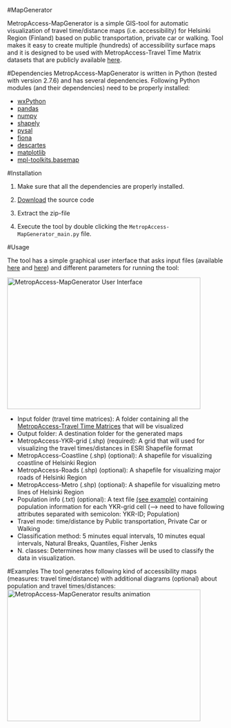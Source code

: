 #MapGenerator

MetropAccess-MapGenerator is a simple GIS-tool for automatic visualization of travel time/distance maps (i.e. accessibility) for Helsinki Region (Finland) based on public transportation, private car or walking. 
Tool makes it easy to create multiple (hundreds) of accessibility surface maps and it is designed to be used with 
MetropAccess-Travel Time Matrix datasets that are publicly available [here](http://blogs.helsinki.fi/accessibility/data/metropaccess-travel-time-matrix/).


#Dependencies
MetropAccess-MapGenerator is written in Python (tested with version 2.7.6) and has several dependencies. Following Python modules (and their dependencies) need to be properly installed:

- [wxPython](http://downloads.sourceforge.net/wxpython/wxPython3.0-win64-3.0.0.0-py27.exe)
- [pandas](http://www.lfd.uci.edu/~gohlke/pythonlibs/#pandas)
- [numpy](http://www.lfd.uci.edu/~gohlke/pythonlibs/#numpy)
- [shapely](http://www.lfd.uci.edu/~gohlke/pythonlibs/#shapely)
- [pysal](http://sourceforge.net/projects/pysal/files/PySAL-1.7.0.win-amd64.exe/download)
- [fiona](http://www.lfd.uci.edu/~gohlke/pythonlibs/#fiona)
- [descartes](https://pypi.python.org/packages/source/d/descartes/descartes-1.0.1.tar.gz#md5=fcacfa88674032891666d833bdab9b6d)
- [matplotlib](https://downloads.sourceforge.net/project/matplotlib/matplotlib/matplotlib-1.3.1/matplotlib-1.3.1.win-amd64-py2.7.exe)
- [mpl-toolkits.basemap](http://sourceforge.net/projects/matplotlib/files/matplotlib-toolkits/basemap-1.0.7/basemap-1.0.7.win-amd64-py2.7.exe/download)

#Installation
1. Make sure that all the dependencies are properly installed.

2. [Download](https://github.com/AccessibilityRG/MapGenerator/archive/master.zip) the source code

3. Extract the zip-file

4. Execute the tool by double clicking the ```MetropAccess-MapGenerator_main.py``` file.

#Usage

The tool has a simple graphical user interface that asks input files (available [here](http://blogs.helsinki.fi/accessibility/data/metropaccess-travel-time-matrix/) and
  [here](http://www.helsinki.fi/science/accessibility/data/MetropAccess-MapGenerator/MetropAccess-MapGenerator_VisFiles.zip)) and different parameters for running the tool:

<img src="http://www.helsinki.fi/science/accessibility/maintenance/Kuvia/DialogLarge.PNG" alt="MetropAccess-MapGenerator User Interface" width="448px" height="306px" />

- Input folder (travel time matrices): A folder containing all the [MetropAccess-Travel Time Matrices](http://blogs.helsinki.fi/accessibility/data/metropaccess-travel-time-matrix/) that will be visualized
- Output folder: A destination folder for the generated maps
- MetropAccess-YKR-grid (.shp) (required): A grid that will used for visualizing the travel times/distances in ESRI Shapefile format
- MetropAccess-Coastline (.shp) (optional): A shapefile for visualizing coastline of Helsinki Region
- MetropAccess-Roads (.shp) (optional): A shapefile for visualizing major roads of Helsinki Region
- MetropAccess-Metro (.shp) (optional): A shapefile for visualizing metro lines of Helsinki Region
- Population info (.txt) (optional): A text file [(see example)](http://www.helsinki.fi/science/accessibility/maintenance/Kuvia/PopulationFileExample.PNG) containing population information for each YKR-grid cell (--> need to have following attributes separated with semicolon: YKR-ID; Population)
- Travel mode: time/distance by Public transportation, Private Car or Walking
- Classification method: 5 minutes equal intervals, 10 minutes equal intervals, Natural Breaks, Quantiles, Fisher Jenks
- N. classes: Determines how many classes will be used to classify the data in visualization.

#Examples
The tool generates following kind of accessibility maps (measures: travel time/distance) with additional diagrams (optional) about population and travel times/distances:
<img src="http://www.helsinki.fi/science/accessibility/maintenance/Kuvia/Pks_PublicTransport_Dance_with_Accessibility.png" alt="MetropAccess-MapGenerator results animation" width="448px" height="306px" />




